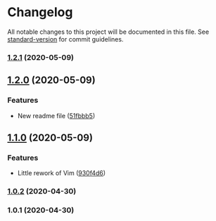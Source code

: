 # Changelog

All notable changes to this project will be documented in this file. See [standard-version](https://github.com/conventional-changelog/standard-version) for commit guidelines.

### [1.2.1](https://github.com/AlexLombry/dotfiles/compare/v1.2.0...v1.2.1) (2020-05-09)

## [1.2.0](https://github.com/AlexLombry/dotfiles/compare/v1.1.0...v1.2.0) (2020-05-09)


### Features

* New readme file ([51fbbb5](https://github.com/AlexLombry/dotfiles/commit/51fbbb5c93a4a485e1e2f40db8b11b56d9e93852))

## [1.1.0](https://github.com/AlexLombry/dotfiles/compare/v1.0.1...v1.1.0) (2020-05-09)


### Features

* Little rework of Vim ([930f4d6](https://github.com/AlexLombry/dotfiles/commit/930f4d6233b6d17253dcb1fca4786a409ea23889))

### [1.0.2](https://github.com/AlexLombry/dotfiles/compare/v1.0.1...v1.0.2) (2020-04-30)

### 1.0.1 (2020-04-30)

